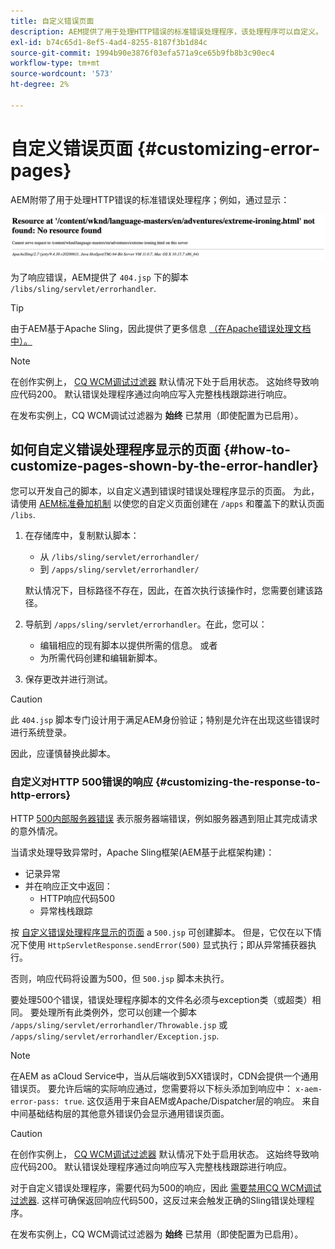 ```yaml
---
title: 自定义错误页面
description: AEM提供了用于处理HTTP错误的标准错误处理程序，该处理程序可以自定义。
exl-id: b74c65d1-8ef5-4ad4-8255-8187f3b1d84c
source-git-commit: 1994b90e3876f03efa571a9ce65b9fb8b3c90ec4
workflow-type: tm+mt
source-wordcount: '573'
ht-degree: 2%

---
```


# 自定义错误页面 {#customizing-error-pages}

AEM附带了用于处理HTTP错误的标准错误处理程序；例如，通过显示：

![标准错误消息](assets/error-message-standard.png)

为了响应错误，AEM提供了 `404.jsp` 下的脚本 `/libs/sling/servlet/errorhandler`.

>[!TIP]
>
>由于AEM基于Apache Sling，因此提供了更多信息 [（在Apache错误处理文档中）。](https://sling.apache.org/documentation/the-sling-engine/errorhandling.html)

>[!NOTE]
>
>在创作实例上， [CQ WCM调试过滤器](/help/implementing/deploying/configuring-osgi.md) 默认情况下处于启用状态。 这始终导致响应代码200。 默认错误处理程序通过向响应写入完整栈栈跟踪进行响应。
>
>在发布实例上，CQ WCM调试过滤器为 **始终** 已禁用（即使配置为已启用）。

## 如何自定义错误处理程序显示的页面 {#how-to-customize-pages-shown-by-the-error-handler}

您可以开发自己的脚本，以自定义遇到错误时错误处理程序显示的页面。 为此，请使用 [AEM标准叠加机制](/help/implementing/developing/introduction/overlays.md) 以使您的自定义页面创建在 `/apps` 和覆盖下的默认页面 `/libs`.

1. 在存储库中，复制默认脚本：

   * 从 `/libs/sling/servlet/errorhandler/`
   * 到 `/apps/sling/servlet/errorhandler/`

   默认情况下，目标路径不存在，因此，在首次执行该操作时，您需要创建该路径。

1. 导航到 `/apps/sling/servlet/errorhandler`。在此，您可以：

   * 编辑相应的现有脚本以提供所需的信息。 或者
   * 为所需代码创建和编辑新脚本。

1. 保存更改并进行测试。

>[!CAUTION]
>
>此 `404.jsp` 脚本专门设计用于满足AEM身份验证；特别是允许在出现这些错误时进行系统登录。
>
>因此，应谨慎替换此脚本。

### 自定义对HTTP 500错误的响应 {#customizing-the-response-to-http-errors}

HTTP [500内部服务器错误](https://www.w3.org/Protocols/rfc2616/rfc2616-sec10.html) 表示服务器端错误，例如服务器遇到阻止其完成请求的意外情况。

当请求处理导致异常时，Apache Sling框架(AEM基于此框架构建)：

* 记录异常
* 并在响应正文中返回：
   * HTTP响应代码500
   * 异常栈栈跟踪

按 [自定义错误处理程序显示的页面](#how-to-customize-pages-shown-by-the-error-handler) a `500.jsp` 可创建脚本。 但是，它仅在以下情况下使用 `HttpServletResponse.sendError(500)` 显式执行；即从异常捕获器执行。

否则，响应代码将设置为500，但 `500.jsp` 脚本未执行。

要处理500个错误，错误处理程序脚本的文件名必须与exception类（或超类）相同。 要处理所有此类例外，您可以创建一个脚本 `/apps/sling/servlet/errorhandler/Throwable.jsp` 或 `/apps/sling/servlet/errorhandler/Exception.jsp`.

>[!NOTE]
>
>在AEM as aCloud Service中，当从后端收到5XX错误时，CDN会提供一个通用错误页。 要允许后端的实际响应通过，您需要将以下标头添加到响应中： `x-aem-error-pass: true`.
>这仅适用于来自AEM或Apache/Dispatcher层的响应。 来自中间基础结构层的其他意外错误仍会显示通用错误页面。

>[!CAUTION]
>
>在创作实例上， [CQ WCM调试过滤器](/help/implementing/deploying/configuring-osgi.md) 默认情况下处于启用状态。 这始终导致响应代码200。 默认错误处理程序通过向响应写入完整栈栈跟踪进行响应。
>
>对于自定义错误处理程序，需要代码为500的响应，因此 [需要禁用CQ WCM调试过滤器](/help/implementing/deploying/configuring-osgi.md). 这样可确保返回响应代码500，这反过来会触发正确的Sling错误处理程序。
>
>在发布实例上，CQ WCM调试过滤器为 **始终** 已禁用（即使配置为已启用）。
